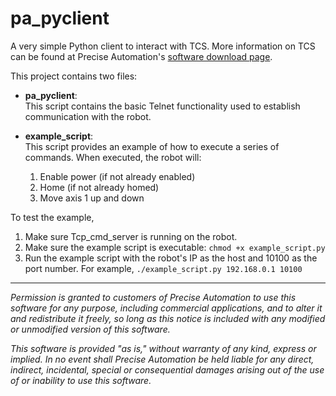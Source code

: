 # pa_pyclient
A very simple Python client to interact with TCS. More information on TCS can be found at Precise Automation's [software download page](http://preciseautomation.com/Support/LatestSoftwareUpdates.html).

This project contains two files:
* **pa_pyclient**:  
  This script contains the basic Telnet functionality used to establish communication with the robot.
  
* **example_script**:  
  This script provides an example of how to execute a series of commands. When executed, the robot will:
  1. Enable power (if not already enabled)
  2. Home (if not already homed)
  3. Move axis 1 up and down

To test the example,
1. Make sure Tcp_cmd_server is running on the robot.
2. Make sure the example script is executable: `chmod +x example_script.py`
3. Run the example script with the robot's IP as the host and 10100 as the port number. For example,
`./example_script.py 192.168.0.1 10100`


---
*Permission is granted to customers of Precise Automation to use this software for any purpose, including commercial applications, and to alter it and redistribute it freely, so long as this notice is included with any modified or unmodified version of this software.*

*This software is provided "as is," without warranty of any kind, express or implied. In no event shall Precise Automation be held liable for any direct, indirect, incidental, special or consequential damages arising out of the use of or inability to use this software.*
